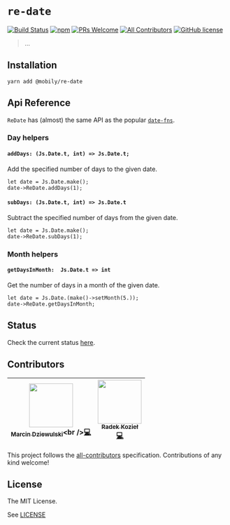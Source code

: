 # `re-date`

[![Build Status](https://img.shields.io/travis/com/mobily/re-date.svg?style=flat-square)](https://travis-ci.com/mobily/re-date) [![npm](https://img.shields.io/npm/v/@mobily/re-date.svg?style=flat-square)](https://www.npmjs.com/package/@mobily/re-date) [![PRs Welcome](https://img.shields.io/badge/PRs-welcome-brightgreen.svg?style=flat-square)](http://makeapullrequest.com) [![All Contributors](https://img.shields.io/badge/all_contributors-2-orange.svg?style=flat-square)](#contributors) [![GitHub license](https://img.shields.io/badge/license-MIT-blue.svg?style=flat-square)](https://github.com/mobily/re-date/blob/master/LICENSE)

> …

## Installation

```shell
yarn add @mobily/re-date
```

## Api Reference

`ReDate` has (almost) the same API as the popular [`date-fns`](https://date-fns.org/v2.0.0-alpha.25/docs/Getting-Started). 

### Day helpers

#### `addDays: (Js.Date.t, int) => Js.Date.t;`

Add the specified number of days to the given date.
 
```reason
let date = Js.Date.make();
date->ReDate.addDays(1);
```

#### `subDays: (Js.Date.t, int) => Js.Date.t`

Subtract the specified number of days from the given date.

```reason
let date = Js.Date.make();
date->ReDate.subDays(1);
```

### Month helpers

#### `getDaysInMonth:  Js.Date.t => int`

Get the number of days in a month of the given date.

```reason
let date = Js.Date.(make()->setMonth(5.));
date->ReDate.getDaysInMonth;
```

## Status

Check the current status [here](STATUS.md).

## Contributors

<!-- ALL-CONTRIBUTORS-LIST:START - Do not remove or modify this section -->
<!-- prettier-ignore -->
| [<img src="https://avatars1.githubusercontent.com/u/1467712?v=4" width="100px;"/><br /><sub><b>Marcin Dziewulski</b></sub>](https://twitter.com/__marcin_)<br />[💻](https://github.com/mobily/re-date/commits?author=mobily "Code") | [<img src="https://avatars3.githubusercontent.com/u/1303365?v=4" width="100px;"/><br /><sub><b>Radek Kozieł</b></sub>](http://radoslawkoziel.pl)<br />[💻](https://github.com/mobily/re-date/commits?author=panr "Code") |
| :---: | :---: |
<!-- ALL-CONTRIBUTORS-LIST:END -->

This project follows the [all-contributors](https://github.com/kentcdodds/all-contributors) specification. Contributions of any kind welcome!

## License

The MIT License.

See [LICENSE](LICENSE)

